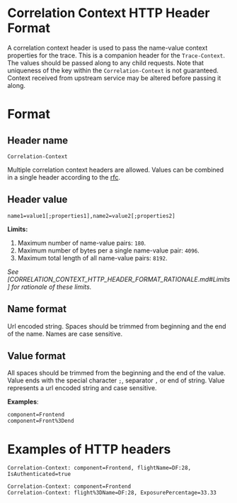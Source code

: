 # Correlation Context HTTP Header Format

A correlation context header is used to pass the name-value context properties for the trace. This is a companion header for the `Trace-Context`. The values should be passed along to any child requests. Note that uniqueness of the key within the `Correlation-Context` is not guaranteed. Context received from upstream service may be altered before passing it along.

# Format

## Header name

`Correlation-Context`

Multiple correlation context headers are allowed. Values can be combined in a single header according to the [rfc](https://tools.ietf.org/html/rfc7230#page-24).

## Header value

`name1=value1[;properties1],name2=value2[;properties2]`

**Limits:**
1. Maximum number of name-value pairs: `180`.
2. Maximum number of bytes per a single name-value pair: `4096`.
3. Maximum total length of all name-value pairs: `8192`.

*See [CORRELATION_CONTEXT_HTTP_HEADER_FORMAT_RATIONALE.md#Limits] for rationale of these limits.*

## Name format

Url encoded string. Spaces should be trimmed from beginning and the end of the name. Names are case sensitive.

## Value format

All spaces should be trimmed from the beginning and the end of the value. Value ends with the special character `;`, separator `,` or end of string. Value represents a url encoded string and case sensitive. 

**Examples**:

```
component=Frontend
component=Front%3Dend
```

# Examples of HTTP headers

```
Correlation-Context: component=Frontend, flightName=DF:28, IsAuthenticated=true
```

```
Correlation-Context: component=Frontend
Correlation-Context: flight%3DName=DF:28, ExposurePercentage=33.33
```

